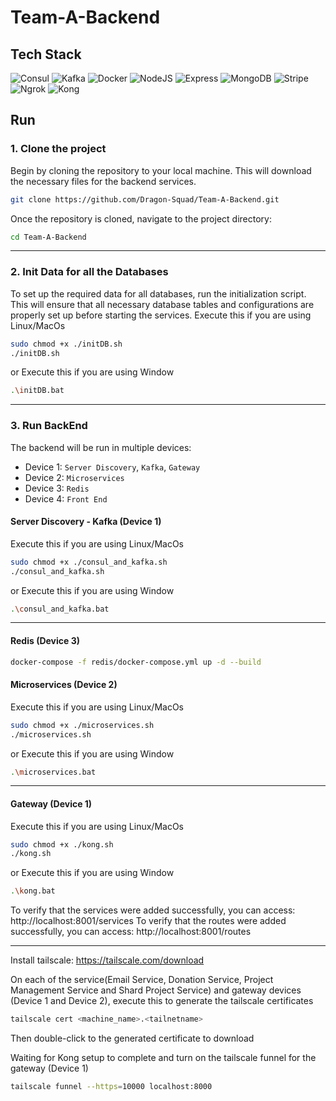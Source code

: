 # Team-A-Backend

## Tech Stack

![Consul](https://img.shields.io/badge/Consul-FF3D00?style=for-the-badge&logo=consul&logoColor=white)
![Kafka](https://img.shields.io/badge/Apache_Kafka-231F20?style=for-the-badge&logo=apachekafka&logoColor=white)
![Docker](https://img.shields.io/badge/Docker-2496ED?style=for-the-badge&logo=docker&logoColor=white)
![NodeJS](https://img.shields.io/badge/Node.js-6DA55F?style=for-the-badge&logo=node.js&logoColor=white)
![Express](https://img.shields.io/badge/Express.js-%23404d59.svg?style=for-the-badge&logo=express&logoColor=%2361DAFB)
![MongoDB](https://img.shields.io/badge/MongoDB-47A248?style=for-the-badge&logo=mongodb&logoColor=white)
![Stripe](https://img.shields.io/badge/Stripe-6772E5?style=for-the-badge&logo=stripe&logoColor=white)
![Ngrok](https://img.shields.io/badge/Ngrok-000000?style=for-the-badge&logo=ngrok&logoColor=white)
![Kong](https://img.shields.io/badge/Kong-343434?style=for-the-badge&logo=kong&logoColor=white)

## Run

### 1. Clone the project

Begin by cloning the repository to your local machine. This will download the necessary files for the backend services.

```sh
git clone https://github.com/Dragon-Squad/Team-A-Backend.git
```

Once the repository is cloned, navigate to the project directory:

```sh
cd Team-A-Backend
```

<hr>

### 2. Init Data for all the Databases

To set up the required data for all databases, run the initialization script. This will ensure that all necessary database tables and configurations are properly set up before starting the services.
Execute this if you are using Linux/MacOs

```sh
sudo chmod +x ./initDB.sh
./initDB.sh
```

or Execute this if you are using Window

```sh
.\initDB.bat
```

<hr>

### 3. Run BackEnd

The backend will be run in multiple devices:
-   Device 1: `Server Discovery`, `Kafka`, `Gateway`
-   Device 2: `Microservices`
-   Device 3: `Redis`
-   Device 4: `Front End`

#### Server Discovery - Kafka (Device 1)

Execute this if you are using Linux/MacOs

```sh
sudo chmod +x ./consul_and_kafka.sh
./consul_and_kafka.sh
```

or Execute this if you are using Window

```sh
.\consul_and_kafka.bat
```

<hr>

#### Redis (Device 3)

````sh
docker-compose -f redis/docker-compose.yml up -d --build
````


#### Microservices (Device 2)

Execute this if you are using Linux/MacOs

```sh
sudo chmod +x ./microservices.sh
./microservices.sh
```

or Execute this if you are using Window

```sh
.\microservices.bat
```

<hr>

#### Gateway (Device 1)

Execute this if you are using Linux/MacOs

```sh
sudo chmod +x ./kong.sh
./kong.sh
```

or Execute this if you are using Window

```sh
.\kong.bat
```

To verify that the services were added successfully, you can access: http://localhost:8001/services
To verify that the routes were added successfully, you can access: http://localhost:8001/routes

<hr>

Install tailscale: https://tailscale.com/download

On each of the service(Email Service, Donation Service, Project Management Service and Shard Project Service) and gateway devices (Device 1 and Device 2), execute this to generate the tailscale certificates

````sh
tailscale cert <machine_name>.<tailnetname>
````

Then double-click to the generated certificate to download

Waiting for Kong setup to complete and turn on the tailscale funnel for the gateway (Device 1)

````sh
tailscale funnel --https=10000 localhost:8000
````
